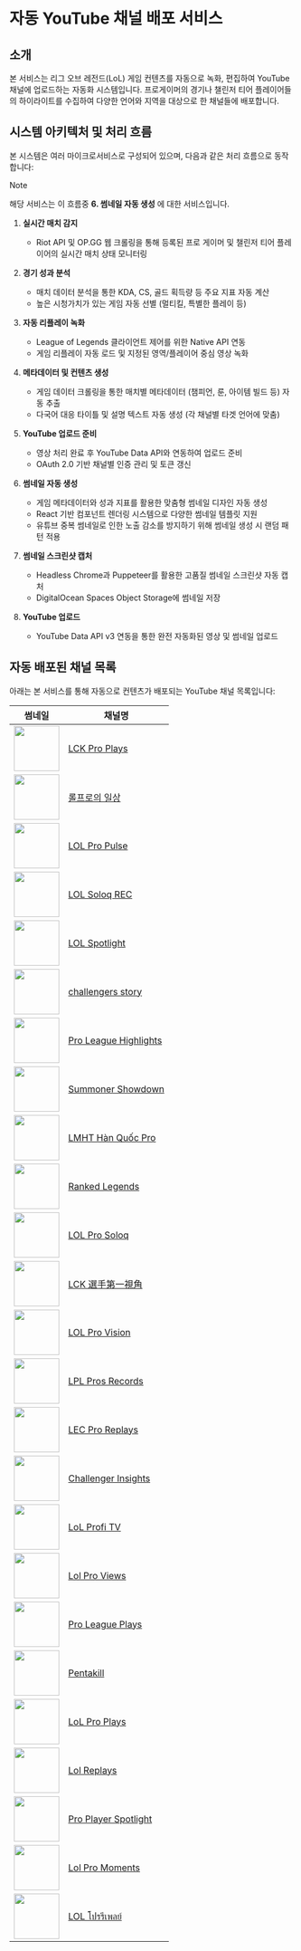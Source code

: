 # 자동 YouTube 채널 배포 서비스

## 소개

본 서비스는 리그 오브 레전드(LoL) 게임 컨텐츠를 자동으로 녹화, 편집하여 YouTube 채널에 업로드하는 자동화 시스템입니다. 프로게이머의 경기나 챌린저 티어 플레이어들의 하이라이트를 수집하여 다양한 언어와 지역을 대상으로 한 채널들에 배포합니다.

## 시스템 아키텍처 및 처리 흐름

본 시스템은 여러 마이크로서비스로 구성되어 있으며, 다음과 같은 처리 흐름으로 동작합니다:

> [!NOTE]
> 해당 서비스는 이 흐름중 **6. 썸네일 자동 생성** 에 대한 서비스입니다.

1. **실시간 매치 감지**

   - Riot API 및 OP.GG 웹 크롤링을 통해 등록된 프로 게이머 및 챌린저 티어 플레이어의 실시간 매치 상태 모니터링

2. **경기 성과 분석**

   - 매치 데이터 분석을 통한 KDA, CS, 골드 획득량 등 주요 지표 자동 계산
   - 높은 시청가치가 있는 게임 자동 선별 (멀티킬, 특별한 플레이 등)

3. **자동 리플레이 녹화**

   - League of Legends 클라이언트 제어를 위한 Native API 연동
   - 게임 리플레이 자동 로드 및 지정된 영역/플레이어 중심 영상 녹화

4. **메타데이터 및 컨텐츠 생성**

   - 게임 데이터 크롤링을 통한 매치별 메타데이터 (챔피언, 룬, 아이템 빌드 등) 자동 추출
   - 다국어 대응 타이틀 및 설명 텍스트 자동 생성 (각 채널별 타겟 언어에 맞춤)

5. **YouTube 업로드 준비**

   - 영상 처리 완료 후 YouTube Data API와 연동하여 업로드 준비
   - OAuth 2.0 기반 채널별 인증 관리 및 토큰 갱신

6. **썸네일 자동 생성**

   - 게임 메타데이터와 성과 지표를 활용한 맞춤형 썸네일 디자인 자동 생성
   - React 기반 컴포넌트 렌더링 시스템으로 다양한 썸네일 템플릿 지원
   - 유튜브 중복 썸네일로 인한 노출 감소를 방지하기 위해 썸네일 생성 시 랜덤 패턴 적용

7. **썸네일 스크린샷 캡처**

   - Headless Chrome과 Puppeteer를 활용한 고품질 썸네일 스크린샷 자동 캡처
   - DigitalOcean Spaces Object Storage에 썸네일 저장

8. **YouTube 업로드**
   - YouTube Data API v3 연동을 통한 완전 자동화된 영상 및 썸네일 업로드

## 자동 배포된 채널 목록

아래는 본 서비스를 통해 자동으로 컨텐츠가 배포되는 YouTube 채널 목록입니다:

| 썸네일 | 채널명 |
| --- | --- |
| <img src="https://yt3.ggpht.com/zUvMxYQYLkI1HyZ439JxQuUn7Pr6-8oECm3PJfWzYsRxRuv1zCEh-HmUlbmEw_bxpWwdcYvrnA=s108-c-k-c0x00ffffff-no-rj" width="80" /> | <a href="https://www.youtube.com/@LCK_Pro_Plays">LCK Pro Plays</a> |
| <img src="https://yt3.ggpht.com/ZXHiHckgzLfRKuogRaEDtsPXsXUmEE56qMf9gw2rads6piEMCOotmJfBNEiXZY7uJvti_fuYPw=s108-c-k-c0x00ffffff-no-rj" width="80" /> | <a href="https://www.youtube.com/@KR_league_of_legend">롤프로의 일상</a> |
| <img src="https://yt3.ggpht.com/OyxIV97oTCT2S7sJfr-Bz7RQdTW1TeZiftFFNdIxcaXEjibb4ixRtrfy-tNlUc3v-uPf8N7-pg=s108-c-k-c0x00ffffff-no-rj" width="80" /> | <a href="https://www.youtube.com/@LOLProPulse">LOL Pro Pulse</a> |
| <img src="https://yt3.ggpht.com/qnBcxBkib3KJqZoB0KazJF3Yne8nkUMdp1lb4j1_SJ83nXyLlRQBgDob6vfEUYVHmjbBNvWJ=s108-c-k-c0x00ffffff-no-rj" width="80" /> | <a href="https://www.youtube.com/@LOL_Soloq_REC">LOL Soloq REC</a> |
| <img src="https://yt3.ggpht.com/1Mv59W3SSWWhXC7uZ7JiEhjjOQUF80Fd6UHha__tUZDz1PYQKLQOHCIN91VBQ51UcFgwAhtNNAM=s108-c-k-c0x00ffffff-no-rj" width="80" /> | <a href="https://www.youtube.com/@LOL_Spotlight-p6x">LOL Spotlight</a> |
| <img src="https://yt3.ggpht.com/Eewmu47TQ7MPwQsB9YJktDNz8jBQQ_bWmmhxBCrYVW8jfv80HOXo5z2ECDbnpwDII18KysQT4rw=s108-c-k-c0x00ffffff-no-rj" width="80" /> | <a href="https://www.youtube.com/@challengersstory-r1p">challengers story</a> |
| <img src="https://yt3.ggpht.com/RKKlKpv0iJvD1Pqm1tku2qWJBZVeXlKWt0u3AwBIWlOMBn6TSzvyRAO7UWy8HsxVCxnKVa7yAg=s108-c-k-c0x00ffffff-no-rj" width="80" /> | <a href="https://www.youtube.com/@Pro_League_Highlights">Pro League Highlights</a> |
| <img src="https://yt3.ggpht.com/zRRzkwe2tkHYLGQRhZ2CHgX9KGMssuu-pl747XDLfWueKmIQVc8k3RVFCfEecg4ugy54bS0l=s108-c-k-c0x00ffffff-no-rj" width="80" /> | <a href="https://www.youtube.com/@summoner_show_down">Summoner Showdown</a> |
| <img src="https://yt3.ggpht.com/b5f7YYjYPlrsRiLxxgxDEGvzLx8kJeL44kZNFt5ZyavsmTSxBoz2zEKrjxHyszbDfYFi5tAL=s108-c-k-c0x00ffffff-no-rj" width="80" /> | <a href="https://www.youtube.com/@LMHT_H%C3%A0n_Qu%E1%BB%91c_Pro">LMHT Hàn Quốc Pro</a> |
| <img src="https://yt3.ggpht.com/hDzGYWHCSwhjyfalS7HnDykJ8czqrrixxFC8VdLtGS4pWptNzeb9GaHJfGdfh7E2o7p1AJDC=s108-c-k-c0x00ffffff-no-rj" width="80" /> | <a href="https://www.youtube.com/@Ranked_Legends">Ranked Legends</a> |
| <img src="https://yt3.ggpht.com/J7CZNlk-2yv5Zu6OAVnWwqNpau2MuVHf0WKCJzPa3H948v1T4nieQJfx99_xiuN5bAqoeFYK6BM=s108-c-k-c0x00ffffff-no-rj" width="80" /> | <a href="https://www.youtube.com/@LOL_Pro_Soloq">LOL Pro Soloq</a> |
| <img src="https://yt3.ggpht.com/Fl1RZ7y13U7yG5QZ7Z9vx9j3JE8wsrPSovHFZvjO7x00lKgFNqnxjB3_rHAvKlxRxb8unAq1qA=s108-c-k-c0x00ffffff-no-rj" width="80" /> | <a href="https://www.youtube.com/@LCK%E9%81%B8%E6%89%8B%E7%AC%AC%E4%B8%80%E8%A6%96%E8%A7%92">LCK 選手第一視角</a> |
| <img src="https://yt3.ggpht.com/BOwq6aZjH_WduoE2NqsUdcHtm3oLi7qYRDIgY_mPm31gs_F0mxTeqq0-njv1zm6cIm6io5m_S6U=s108-c-k-c0x00ffffff-no-rj" width="80" /> | <a href="https://www.youtube.com/@LOL_Pro_Vision">LOL Pro Vision</a> |
| <img src="https://yt3.ggpht.com/9ri2LX0EmVX-U-mZ5RJ0CKDryHT2oeytSy75yDd1X4cJGn95FKin56JA6GzIqKq4BYPGO3tCew=s108-c-k-c0x00ffffff-no-rj" width="80" /> | <a href="https://www.youtube.com/@LPL_Pros_Records">LPL Pros Records</a> |
| <img src="https://yt3.ggpht.com/2bhVtS8mBEyvvfMezUIzToGWH2Txw1bTYLbFpv01TuX36WB5lILIPGAy7uSIddS1r42NJtPg2A=s108-c-k-c0x00ffffff-no-rj" width="80" /> | <a href="https://www.youtube.com/@LEC_Pro_Replays">LEC Pro Replays</a> |
| <img src="https://yt3.ggpht.com/uE00Uq8z524zA2zTlyBvDGAhq2UmoiJFduZa0KE3pAzsX1-2YwqTK3oQqwrmIdu97rHXHPwOvg=s108-c-k-c0x00ffffff-no-rj" width="80" /> | <a href="https://www.youtube.com/@Challenger_Insights">Challenger Insights</a> |
| <img src="https://yt3.ggpht.com/P2y4tetR8lXmGA7ZYV3lVIieioicbw2Cg8kER21pG0OA8Ljqwxqz4NyLh6sJRkPQJGIrpCuE7A=s108-c-k-c0x00ffffff-no-rj" width="80" /> | <a href="https://www.youtube.com/@LoLProfiTV">LoL Profi TV</a> |
| <img src="https://yt3.ggpht.com/3xvrj_zsIvvqum1jAmtgd9GoRLZMS0sGGkQbq57n07bqMsTw6vwTd0GsIIescVzVIcC1_sHNaQ=s108-c-k-c0x00ffffff-no-rj" width="80" /> | <a href="https://www.youtube.com/@Lol_Pro_Views">Lol Pro Views</a> |
| <img src="https://yt3.ggpht.com/h9dHi_ZSWZaNzdomVJopH8BbtaPHzDa14jIE4lZH5uJXGQqDK7sLPLqCDgZs4Sx5fYca5oOe=s108-c-k-c0x00ffffff-no-rj" width="80" /> | <a href="https://www.youtube.com/@Pro_League_Plays-b6z">Pro League Plays</a> |
| <img src="https://yt3.ggpht.com/_eT6-ABBw2dZqszH4Pg_7NgMOWEuFJuxJG3xWwxg6I3_9ffdUe4S2dNe9C6OZcTSBJHnAKRJ=s108-c-k-c0x00ffffff-no-rj" width="80" /> | <a href="https://www.youtube.com/@Pentakill_challengers">Pentakill</a> |
| <img src="https://yt3.ggpht.com/Mlf0haR5asOjgBk4zBu4bDcSUK0SFlKPujhCb1nGnT9lmHifeOzw0YhfUQvycS2TmuDc85S52cI=s108-c-k-c0x00ffffff-no-rj" width="80" /> | <a href="https://www.youtube.com/@LoL_Pro_Plays">LoL Pro Plays</a> |
| <img src="https://yt3.ggpht.com/fmk7la-p9omH9NFgNh59lLb1tK8g6LKXvsruAVwhAhsqDY5BRkv19NEr9BIEXlDC2iqTad_E=s108-c-k-c0x00ffffff-no-rj" width="80" /> | <a href="https://www.youtube.com/@Lol_Replays_REC">Lol Replays</a> |
| <img src="https://yt3.ggpht.com/Se_B6lKa6MARqE_Ed9gk0x-85VBdC4ZFr9twcMW7uHwjGEn5HpqHMZfAY8saEPjnhaxaL_Ct=s108-c-k-c0x00ffffff-no-rj" width="80" /> | <a href="https://www.youtube.com/@Pro_Player_Spotlight">Pro Player Spotlight</a> |
| <img src="https://yt3.ggpht.com/JWBQ6pruocVmBc0-Ym2bw9fm9u5QQKQkcHF1W8OyYxQOI3nguTdOJNVF8gOXNBoxcXL3EValqg=s108-c-k-c0x00ffffff-no-rj" width="80" /> | <a href="https://www.youtube.com/@Lol_Pro_Moments">Lol Pro Moments</a> |
| <img src="https://yt3.ggpht.com/YpreDmTq7BHGl7kgqhdBCCAkZPDUTIPWdXqHwDjmrIu4T73C1t0kOyZpZ_3rFzC7oY4CVdjUog=s108-c-k-c0x00ffffff-no-rj" width="80" /> | <a href="https://www.youtube.com/@WintoReplayTh">LOL โปรรีเพลย์</a> |
